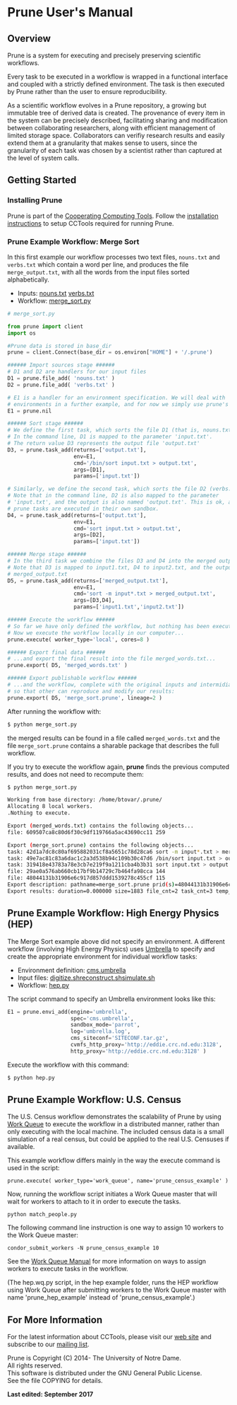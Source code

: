 # Prune User's Manual

## Overview

Prune is a system for executing and precisely preserving scientific workflows.

Every task to be executed in a workflow is wrapped in a functional interface
and coupled with a strictly defined environment. The task is then executed by
Prune rather than the user to ensure reproducibility.

As a scientific workflow evolves in a Prune repository, a growing but immutable
tree of derived data is created. The provenance of every item in the system can
be precisely described, facilitating sharing and modification between
collaborating researchers, along with efficient management of limited storage
space.  Collaborators can verifiy research results and easily extend them at a
granularity that makes sense to users, since the granularity of each task was
chosen by a scientist rather than captured at the level of system calls.

## Getting Started

### Installing Prune

Prune is part of the [Cooperating Computing
Tools](http://ccl.cse.nd.edu/software). Follow the [installation instructions](../install) to setup CCTools required for
running Prune.


### Prune Example Workflow: Merge Sort

In this first example our workflow processes two text files, `nouns.txt` and
`verbs.txt` which contain a word per line, and produces the file
`merge_output.txt`, with all the words from the input files sorted
alphabetically.

- Inputs: [nouns.txt](examples/merge_sort/nouns.txt) [verbs.txt](examples/merge_sort/verbs.txt)
- Workflow: [merge_sort.py](examples/merge_sort/merge_sort.py)

```python
# merge_sort.py

from prune import client
import os

#Prune data is stored in base_dir
prune = client.Connect(base_dir = os.environ["HOME"] + '/.prune')

###### Import sources stage ######
# D1 and D2 are handlers for our input files
D1 = prune.file_add( 'nouns.txt' )
D2 = prune.file_add( 'verbs.txt' )

# E1 is a handler for an environment specification. We will deal with
# environments in a further example, and for now we simply use prune's nil
E1 = prune.nil

###### Sort stage ######
# We define the first task, which sorts the file D1 (that is, nouns.txt)
# In the command line, D1 is mapped to the parameter 'input.txt'.
# The return value D3 represents the output file 'output.txt'
D3, = prune.task_add(returns=['output.txt'],
                     env=E1,
                     cmd='/bin/sort input.txt > output.txt',
                     args=[D1],
                     params=['input.txt'])

# Similarly, we define the second task, which sorts the file D2 (verbs.txt)
# Note that in the command line, D2 is also mapped to the parameter
# 'input.txt', and the output is also named 'output.txt'. This is ok, as all
# prune tasks are executed in their own sandbox.
D4, = prune.task_add(returns=['output.txt'],
                     env=E1,
                     cmd='sort input.txt > output.txt',
                     args=[D2],
                     params=['input.txt'])

###### Merge stage ######
# In the third task we combine the files D3 and D4 into the merged output D5.
# Note that D3 is mapped to input1.txt, D4 to input2.txt, and the output D5 to
# merged_output.txt
D5, = prune.task_add(returns=['merged_output.txt'],
                     env=E1,
                     cmd='sort -m input*.txt > merged_output.txt',
                     args=[D3,D4],
                     params=['input1.txt','input2.txt'])

###### Execute the workflow ######
# So far we have only defined the workflow, but nothing has been executed yet.
# Now we execute the workflow locally in our computer...
prune.execute( worker_type='local', cores=8 )

###### Export final data ######
# ...and export the final result into the file merged_words.txt...
prune.export( D5, 'merged_words.txt' )

###### Export publishable workflow ######
# ...and the workflow, complete with the original inputs and intermidiate files
# so that other can reproduce and modify our results:
prune.export( D5, 'merge_sort.prune', lineage=2 )

```

After running the workflow with:

```sh
$ python merge_sort.py
```

the merged results can be found in a file called `merged_words.txt` and the
file `merge_sort.prune` contains a sharable package that describes the full
workflow.

If you try to execute the workflow again, **prune** finds the previous computed
results, and does not need to recompute them:

```sh
$ python merge_sort.py

Working from base directory: /home/btovar/.prune/
Allocating 8 local workers.
.Nothing to execute.

Export (merged_words.txt) contains the following objects...
file: 609507ca8c80d6f30c9df119766a5ac43690cc11 259

Export (merge_sort.prune) contains the following objects...
task: 42d1a7dc8c80af695882031cf8a5651c78d28ca6 sort -m input*.txt > merged_output.txt
task: 49e7ac81c83a6dac1c2a3d538b94c109b30c47d6 /bin/sort input.txt > output.txt
task: 319418e43783a78e3cb7e219f9a1211cba4b3b31 sort input.txt > output.txt
file: 29ae0a576ab660cb17bf9b14729c7b464fa98cca 144
file: 48044131b31906e6c917d857ddd1539278c455cf 115
Export description: pathname=merge_sort.prune prid(s)=48044131b31906e6c917d857ddd1539278c455cf {'lineage': 2}
Export results: duration=0.000000 size=1883 file_cnt=2 task_cnt=3 temp_cnt=0 more_cnt=0
```


## Prune Example Workflow: High Energy Physics (HEP)

The Merge Sort example above did not specify an environment. A different
workflow (involving High Energy Physics) uses [Umbrella](../umbrella) to
specify and create the appropriate environment for individual workflow tasks:

- Environment definition: [cms.umbrella](examples/hep/cms.umbrella)
- Input files: [digitize.sh](examples/hep/digitize.sh)[reconstruct.sh](examples/hep/reconstruct.sh)[simulate.sh](examples/hep/simulate.sh)
- Workflow: [hep.py](examples/hep/hep.py)


The script command to specify an Umbrella environment looks like this:

```python
E1 = prune.envi_add(engine='umbrella',
                    spec='cms.umbrella',
                    sandbox_mode='parrot',
                    log='umbrella.log',
                    cms_siteconf='SITECONF.tar.gz',
                    cvmfs_http_proxy='http://eddie.crc.nd.edu:3128',
                    http_proxy='http://eddie.crc.nd.edu:3128' )
```

Execute the workflow with this command:

```sh
$ python hep.py
```

## Prune Example Workflow: U.S. Census

The U.S. Census workflow demonstrates the scalability of Prune by using [Work
Queue](../workqueue/) to execute the workflow in a distributed manner, rather
than only executing with the local machine. The included census data is a
small simulation of a real census, but could be applied to the real U.S.
Censuses if available.

This example workflow differs mainly in the way the execute command is used in
the script:

`prune.execute( worker_type='work_queue', name='prune_census_example' )`

Now, running the workflow script initiates a Work Queue master that will wait
for workers to attach to it in order to execute the tasks.

`python match_people.py`

The following command line instruction is one way to assign 10 workers to the
Work Queue master:

`condor_submit_workers -N prune_census_example 10`

See the [Work Queue Manual](workqueue.html) for more information on ways to
assign workers to execute tasks in the workflow.

(The hep.wq.py script, in the hep example folder, runs the HEP workflow using
Work Queue after submitting workers to the Work Queue master with name
'prune_hep_example' instead of 'prune_census_example'.)

## For More Information

For the latest information about CCTools, please visit our [web
site](http://ccl.cse.nd.edu/) and subscribe to our [mailing
list](http://ccl.cse.nd.edu/software/help.shtml).


Prune is Copyright (C) 2014- The University of Notre Dame.  
All rights reserved.  
This software is distributed under the GNU General Public License.  
See the file COPYING for details.



**Last edited: September 2017**

